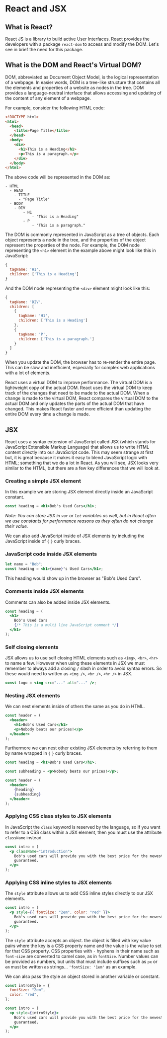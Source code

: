 # React and JSX

## What is React?

React JS is a library to build active User Interfaces. React provides the developers with a package `react-dom` to access and modify the DOM. Let's see in brief the need for this package.

## What is the DOM and React's Virtual DOM?

DOM, abbreviated as Document Object Model, is the logical representation of a webpage. In easier words, DOM is a tree-like structure that contains all the elements and properties of a website as nodes in the tree. DOM provides a language-neutral interface that allows accessing and updating of the content of any element of a webpage.

For example, consider the following HTML code:

```html
<!DOCTYPE html>
<html>
  <head>
    <title>Page Title</title>
  </head>
  <body>
    <div>
      <h1>This is a Heading</h1>
      <p>This is a paragraph.</p>
    </div>
  </body>
</html>
```

The above code will be represented in the DOM as:

```
- HTML
  - HEAD
    - TITLE
      - "Page Title"
  - BODY
    - DIV
        - H1
            - "This is a Heading"
        - P
            - "This is a paragraph."
```

The DOM is commonly represented in JavaScript as a tree of objects. Each object represents a node in the tree, and the properties of the object represent the properties of the node. For example, the DOM node representing the `<h1>` element in the example above might look like this in JavaScript:

```javascript
{
  tagName: 'H1',
  children: ['This is a Heading']
}
```

And the DOM node representing the `<div>` element might look like this:

```javascript
{
  tagName: 'DIV',
  children: [
    {
      tagName: 'H1',
      children: ['This is a Heading']
    },
    {
      tagName: 'P',
      children: ['This is a paragraph.']
    }
  ]
}
```

When you update the DOM, the browser has to re-render the entire page. This can be slow and inefficient, especially for complex web applications with a lot of elements.

React uses a virtual DOM to improve performance. The virtual DOM is a lightweight copy of the actual DOM. React uses the virtual DOM to keep track of the changes that need to be made to the actual DOM. When a change is made to the virtual DOM, React compares the virtual DOM to the actual DOM and only updates the parts of the actual DOM that have changed. This makes React faster and more efficient than updating the entire DOM every time a change is made.

## JSX

React uses a syntax extension of JavaScript called JSX (which stands for JavaScript Extensible Markup Language) that allows us to write HTML content directly into our JavaScript code. This may seem strange at first but, it is great because it makes it easy to blend JavaScript logic with HTML; something that we do a lot in React. As you will see, JSX looks very similar to the HTML, but there are a few key differences that we will look at.

### Creating a simple JSX element

In this example we are storing JSX element directly inside an JavaScript constant.

```jsx
const heading = <h1>Bob's Used Cars</h1>;
```

_Note: You can store JSX in `var` or `let` variables as well, but in React often we use constants for performance reasons as they often do not change their value._

We can also add JavaScript inside of JSX elements by including the JavaScript inside of `{` `}` curly braces.

### JavaScript code inside JSX elements

```jsx
let name = "Bob";
const heading = <h1>{name}'s Used Cars</h1>;
```

This heading would show up in the browser as "Bob's Used Cars".

### Comments inside JSX elements

Comments can also be added inside JSX elements.

```jsx
const heading = (
  <h1>
    Bob's Used Cars
    {/* This is a multi line JavaScript comment */}
  </h1>
);
```

### Self closing elements

JSX allows us to use self closing HTML elements such as `<img>`, `<br>`, `<hr>` to name a few. However when using these elements in JSX we must remember to always add a closing `/` slash in order to avoid syntax errors. So these would need to written as `<img />`, `<br />`, `<hr />` in JSX.

```jsx
const logo = <img src="..." alt="..." />;
```

### Nesting JSX elements

We can nest elements inside of others the same as you do in HTML.

```jsx
const header = (
  <header>
    <h1>Bob's Used Cars</h1>
    <p>Nobody beats our prices!</p>
  </header>
);
```

Furthermore we can nest other existing JSX elements by referring to them by name wrapped in `{` `}` curly braces.

```jsx
const heading = <h1>Bob's Used Cars</h1>;

const subheading = <p>Nobody beats our prices!</p>;

const header = (
  <header>
    {heading}
    {subheading}
  </header>
);
```

### Applying CSS class styles to JSX elements

In JavaScript the `class` keyword is reserved by the language, so if you want to refer to a CSS class within a JSX element, then you must use the attribute `className` instead.

```jsx
const intro = (
  <p className="introduction">
    Bob's used cars will provide you with the best price for the newest models
    guaranteed.
  </p>
);
```

### Applying CSS inline styles to JSX elements

The `style` attribute allows us to add CSS inline styles directly to our JSX elements.

```jsx
const intro = (
  <p style={{ fontSize: "2em", color: "red" }}>
    Bob's used cars will provide you with the best price for the newest models
    guaranteed.
  </p>
);
```

The `style` attribute accepts an object. the object is filled with key value pairs where the key is a CSS property name and the value is the value to set for that CSS property. CSS properties with `-` hyphens in their name such as `font-size` are converted to camel case, as in `fontSize`. Number values can be provided as numbers, but units that must include suffixes such as `px` or `em` must be written as strings... `'fontSize: '1em'` as an example.

We can also pass the style an object stored in another variable or constant.

```jsx
const introStyle = {
  fontSize: "2em",
  color: "red",
};

const intro = (
  <p style={introStyle}>
    Bob's used cars will provide you with the best price for the newest models
    guaranteed.
  </p>
);
```
